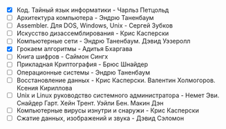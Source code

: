 - [x] Код. Тайный язык информатики - Чарльз Петцольд
- [ ] Архитектура компьютера - Эндрю Таненбаум
- [ ] Assembler. Для DOS, Windows, Unix - Сергей Зубков
- [ ] Искусство дизассемблирования - Крис Касперски
- [ ] Компьютерные сети - Эндрю Таненбаум. Дэвид Уэзеролл
- [x] Грокаем алгоритмы - Адитья Бхаргава
- [ ] Книга шифров - Саймон Сингх
- [ ] Прикладная Криптография - Брюс Шнайдер
- [ ] Операционные системы - Эндрю Таненбаум
- [ ] Восстановление данных - Крис Касперски. Валентин Холмогоров. Ксения Кириллова
- [ ] Unix и Linux руководство системного администратора - Немет Эви. Снайдер Гарт. Хейн Трент. Уэйли Бен. Макин Дэн
- [ ] Компьютерные вирусы изнутри и снаружи - Крис Касперски
- [ ] Сжатие данных, изображений и звука - Дэвид Сэломон